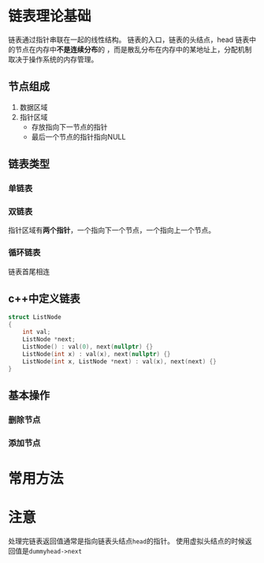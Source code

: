 # 链表理论基础
链表通过指针串联在一起的线性结构。
链表的入口，链表的头结点，head
链表中的节点在内存中**不是连续分布**的 ，而是散乱分布在内存中的某地址上，分配机制取决于操作系统的内存管理。

## 节点组成
1. 数据区域
2. 指针区域
    - 存放指向下一节点的指针
    - 最后一个节点的指针指向NULL

## 链表类型
### 单链表

### 双链表
指针区域有**两个指针**，一个指向下一个节点，一个指向上一个节点。

### 循环链表
链表首尾相连

## c++中定义链表
```c++
struct ListNode
{
    int val;
    ListNode *next;
    ListNode() : val(0), next(nullptr) {}
    ListNode(int x) : val(x), next(nullptr) {}
    ListNode(int x, ListNode *next) : val(x), next(next) {}
}
```

## 基本操作
### 删除节点
### 添加节点
# 常用方法

# 注意
处理完链表返回值通常是指向链表头结点`head`的指针。
使用虚拟头结点的时候返回值是`dummyhead->next`